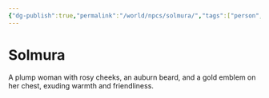 ```yaml
---
{"dg-publish":true,"permalink":"/world/npcs/solmura/","tags":["person","npc"],"noteIcon":""}
---
```


# Solmura
A plump woman with rosy cheeks, an auburn beard, and a gold emblem on her chest, exuding warmth and friendliness.